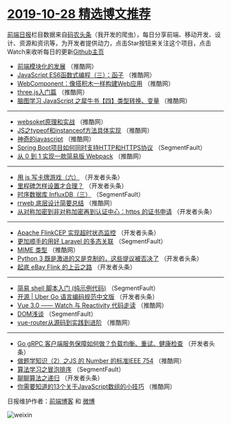 # [2019-10-28 精选博文推荐](https://toutiao.qdkfweb.cn/date/2019/10/28)

[前端日报](https://qdkfweb.cn/c/news)栏目数据来自[码农头条](https://toutiao.qdkfweb.cn/)（我开发的爬虫），每日分享前端、移动开发、设计、资源和资讯等，为开发者提供动力，点击Star按钮来关注这个项目，点击Watch来收听每日的更新[Github主页](https://github.com/kujian/frontendDaily)
* [前端模块化的发展](https://toutiao.qdkfweb.cn/129271.html) （推酷网）
* [JavaScript ES6函数式编程（三）：函子](https://toutiao.qdkfweb.cn/129264.html) （推酷网）
* [WebComponent：像搭积木一样构建Web应用](https://toutiao.qdkfweb.cn/129268.html) （推酷网）
* [three.js入门篇](https://toutiao.qdkfweb.cn/129267.html) （推酷网）
* [脑图学习 JavaScript 之犀牛书【四】类型转换、变量](https://toutiao.qdkfweb.cn/129266.html) （推酷网）

***
* [websoket原理和实战](https://toutiao.qdkfweb.cn/129257.html) （推酷网）
* [JS之typeof和instanceof方法具体实现](https://toutiao.qdkfweb.cn/129258.html) （推酷网）
* [神奇的javascript](https://toutiao.qdkfweb.cn/129269.html) （推酷网）
* [Spring Boot项目如何同时支持HTTP和HTTPS协议](https://toutiao.qdkfweb.cn/129229.html) （SegmentFault）
* [从 0 到 1 实现一款简易版 Webpack](https://toutiao.qdkfweb.cn/129261.html) （推酷网）

***
* [用 js 写卡牌游戏（六）](https://toutiao.qdkfweb.cn/129240.html) （开发者头条）
* [里程碑怎样设置才合理？](https://toutiao.qdkfweb.cn/129251.html) （开发者头条）
* [时序数据库 InfluxDB（三）](https://toutiao.qdkfweb.cn/129230.html) （SegmentFault）
* [rrweb 底层设计简要总结](https://toutiao.qdkfweb.cn/129262.html) （推酷网）
* [从对称加密到非对称加密再到认证中心：https 的证书申请](https://toutiao.qdkfweb.cn/129241.html) （开发者头条）

***
* [Apache FlinkCEP 实现超时状态监控](https://toutiao.qdkfweb.cn/129252.html) （开发者头条）
* [更加顺手的用好 Laravel 的多态关联](https://toutiao.qdkfweb.cn/129231.html) （SegmentFault）
* [MIME 类型](https://toutiao.qdkfweb.cn/129263.html) （推酷网）
* [Python 3 既是激进的又是克制的，这些提议被否决了](https://toutiao.qdkfweb.cn/129242.html) （开发者头条）
* [起底 eBay Flink 的上云之路](https://toutiao.qdkfweb.cn/129253.html) （开发者头条）

***
* [简易 shell 脚本入门 (纯示例代码)](https://toutiao.qdkfweb.cn/129232.html) （SegmentFault）
* [开源 | Uber Go 语言编码规范中文版](https://toutiao.qdkfweb.cn/129243.html) （开发者头条）
* [Vue 3.0 —— Watch 与 Reactivity 代码走读](https://toutiao.qdkfweb.cn/129254.html) （推酷网）
* [DOM浅谈](https://toutiao.qdkfweb.cn/129233.html) （SegmentFault）
* [vue-router从源码到实践到进阶](https://toutiao.qdkfweb.cn/129265.html) （推酷网）

***
* [Go gRPC 客户端服务保障如何做？负载均衡、重试、健康检查](https://toutiao.qdkfweb.cn/129244.html) （开发者头条）
* [做题学知识（2）之JS 的 Number 的标准IEEE 754](https://toutiao.qdkfweb.cn/129255.html) （推酷网）
* [算法学习之冒泡排序](https://toutiao.qdkfweb.cn/129234.html) （SegmentFault）
* [聊聊算法之递归](https://toutiao.qdkfweb.cn/129245.html) （开发者头条）
* [你需要知道的13个关于JavaScript数组的小技巧](https://toutiao.qdkfweb.cn/129256.html) （推酷网）

日报维护作者：[前端博客](https://qdkfweb.cn/) 和 [微博](https://qdkfweb.cn/go/weibo)

![weixin](https://user-images.githubusercontent.com/3055447/38468989-651132ac-3b80-11e8-8e6b-15122322a9d7.png)